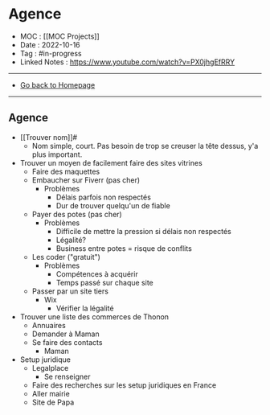 # Agence
- MOC : [[MOC Projects]]
- Date : 2022-10-16
- Tag : #in-progress
- Linked Notes : https://www.youtube.com/watch?v=PX0jhgEfRRY
-------------------
- [Go back to Homepage](https://misudashi.ga/)
-----

## Agence
- [[Trouver nom]]#
	- Nom simple, court. Pas besoin de trop se creuser la tête dessus, y'a plus important.
- Trouver un moyen de facilement faire des sites vitrines
	- Faire des maquettes
	- Embaucher sur Fiverr (pas cher)
		- Problèmes
			- Délais parfois non respectés
			- Dur de trouver quelqu'un de fiable
	- Payer des potes (pas cher)
		- Problèmes
			- Difficile de mettre la pression si délais non respectés
			- Légalité?
			- Business entre potes = risque de conflits
	- Les coder ("gratuit")
		- Problèmes
			- Compétences à acquérir
			- Temps passé sur chaque site
	- Passer par un site tiers
		- Wix
			- Vérifier la légalité
- Trouver une liste des commerces de Thonon
	- Annuaires
	- Demander à Maman
	- Se faire des contacts
		- Maman
- Setup juridique
	- Legalplace
		- Se renseigner
	- Faire des recherches sur les setup juridiques en France
	- Aller mairie
	- Site de Papa